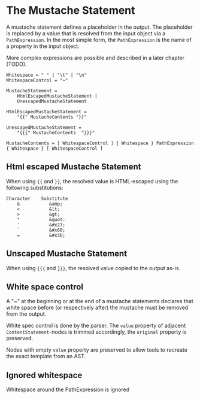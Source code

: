 # The Mustache Statement

A mustache statement defines a placeholder in the output. The placeholder is replaced by a value that is resolved from the input object
via a `PathExpression`. In the most simple form, the `PathExpression` is the name of a property in the input object.

More complex expressions are possible and described in a later chapter (TODO).

```
Whitespace = " " | "\t" | "\n"
WhitespaceControl = "~"

MustacheStatement =
    HtmlEscapedMustacheStatement |
    UnescapedMustacheStatement

HtmlEscapedMustacheStatement =
    "{{" MustacheContents "}}"

UnescapedMustacheStatement =
    "{{{" MustacheContents  "}}}"

MustacheContents = [ WhitespaceControl ] { Whitespace } PathExpression { Whitespace } [ WhitespaceControl ]
```

## Html escaped Mustache Statement

When using `{{` and `}}`, the resolved value is HTML-escaped using the following substitutions:

```
Character    Substitute
    &           &amp;
    <           &lt;
    >           &gt;
    "           &quot:
    '           &#x27;
    `           &#x60;
    =           &#x3D;
```

[](./html-escaped-mustache.hb-spec.json)

## Unscaped Mustache Statement

When using `{{{` and `}}}`, the resolved value copied to the output as-is.

[](./unescaped-mustache.hb-spec.json)

## White space control

A "~" at the beginning or at the end of a mustache statements declares that white space before (or respectively after) the mustache
must be removed from the output.

White spec control is done by the parser. The `value` property of adjacent `ContentStatement`-nodes is trimmed accordingly, the `original` property is preserved.

[](./white-space-control-escaped.hb-spec.json)

[](./white-space-control-unescaped.hb-spec.json)

Nodes with empty `value` property are preserved to allow tools to recreate the exact template from an AST.

## Ignored whitespace

Whitespace around the PathExpression is ignored

[](./white-space-ignored-escaped.hb-spec.json)

[](./white-space-ignored-unescaped.hb-spec.json)
